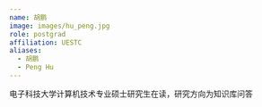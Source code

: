```yaml
---
name: 胡鹏
image: images/hu_peng.jpg
role: postgrad
affiliation: UESTC
aliases:
  - 胡鹏
  - Peng Hu
---
```


电子科技大学计算机技术专业硕士研究生在读，研究方向为知识库问答
